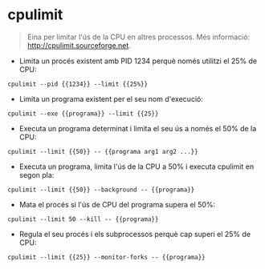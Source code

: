# cpulimit

> Eina per limitar l'ús de la CPU en altres processos.
> Més informació: <http://cpulimit.sourceforge.net>.

- Limita un procés existent amb PID 1234 perquè només utilitzi el 25% de CPU:

`cpulimit --pid {{1234}} --limit {{25%}}`

- Limita un programa existent per el seu nom d'execució:

`cpulimit --exe {{programa}} --limit {{25}}`

- Executa un programa determinat i limita el seu ús a només el 50% de la CPU:

`cpulimit --limit {{50}} -- {{programa arg1 arg2 ...}}`

- Executa un programa, limita l'ús de la CPU a 50% i executa cpulimit en segon pla:

`cpulimit --limit {{50}} --background -- {{programa}}`

- Mata el procés si l'ús de CPU del programa supera el 50%:

`cpulimit --limit 50 --kill -- {{programa}}`

- Regula el seu procés i els subprocessos perquè cap superi el 25% de CPU:

`cpulimit --limit {{25}} --monitor-forks -- {{programa}}`
